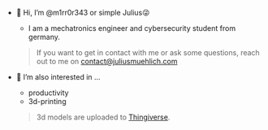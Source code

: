 - 👋 Hi, I’m @m1rr0r343 or simple Julius😜

  - I am a mechatronics engineer and cybersecurity student from germany.
  > If you want to get in contact with me or ask some questions, reach out to me on contact@juliusmuehlich.com

- 👀 I’m also interested in ...
  - productivity
  - 3d-printing
  > 3d models are uploaded to [Thingiverse](https://www.thingiverse.com/m1rr0r343/designs).



<!---
m1rr0r343/m1rr0r343 is a ✨ special ✨ repository because its `README.md` (this file) appears on your GitHub profile.
You can click the Preview link to take a look at your changes.
--->

